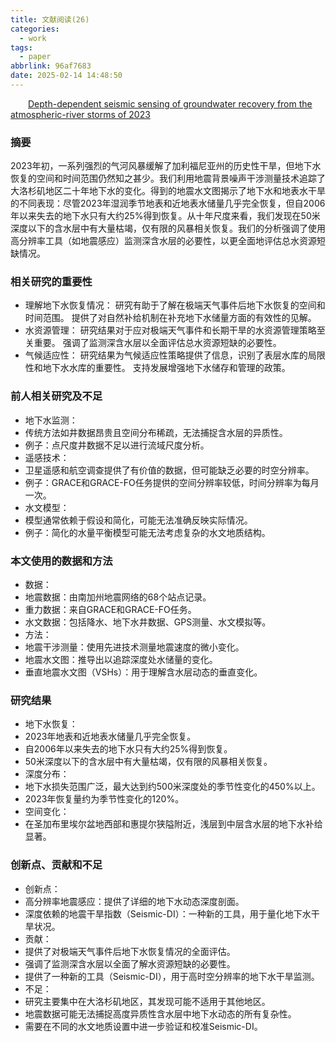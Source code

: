 ```yaml
---
title: 文献阅读(26)
categories:
  - work
tags:
  - paper
abbrlink: 96af7683
date: 2025-02-14 14:48:50
---
```

&emsp;&emsp;[Depth-dependent seismic sensing of groundwater recovery from the atmospheric-river storms of 2023](https://www.science.org/doi/10.1126/science.adr6139)
<!--less-->
### 摘要

2023年初，一系列强烈的气河风暴缓解了加利福尼亚州的历史性干旱，但地下水恢复的空间和时间范围仍然知之甚少。我们利用地震背景噪声干涉测量技术追踪了大洛杉矶地区二十年地下水的变化。得到的地震水文图揭示了地下水和地表水干旱的不同表现：尽管2023年湿润季节地表和近地表水储量几乎完全恢复，但自2006年以来失去的地下水只有大约25%得到恢复。从十年尺度来看，我们发现在50米深度以下的含水层中有大量枯竭，仅有限的风暴相关恢复。我们的分析强调了使用高分辨率工具（如地震感应）监测深含水层的必要性，以更全面地评估总水资源短缺情况。

### 相关研究的重要性
- 理解地下水恢复情况：
研究有助于了解在极端天气事件后地下水恢复的空间和时间范围。
提供了对自然补给机制在补充地下水储量方面的有效性的见解。
- 水资源管理：
研究结果对于应对极端天气事件和长期干旱的水资源管理策略至关重要。
强调了监测深含水层以全面评估总水资源短缺的必要性。
- 气候适应性：
研究结果为气候适应性策略提供了信息，识别了表层水库的局限性和地下水水库的重要性。
支持发展增强地下水储存和管理的政策。

### 前人相关研究及不足
- 地下水监测：
 - 传统方法如井数据昂贵且空间分布稀疏，无法捕捉含水层的异质性。
 - 例子：点尺度井数据不足以进行流域尺度分析。
- 遥感技术：
 - 卫星遥感和航空调查提供了有价值的数据，但可能缺乏必要的时空分辨率。
 - 例子：GRACE和GRACE-FO任务提供的空间分辨率较低，时间分辨率为每月一次。
- 水文模型：
 - 模型通常依赖于假设和简化，可能无法准确反映实际情况。
 - 例子：简化的水量平衡模型可能无法考虑复杂的水文地质结构。

### 本文使用的数据和方法
- 数据：
 - 地震数据：由南加州地震网络的68个站点记录。
 - 重力数据：来自GRACE和GRACE-FO任务。
 - 水文数据：包括降水、地下水井数据、GPS测量、水文模拟等。
- 方法：
 - 地震干涉测量：使用先进技术测量地震速度的微小变化。
 - 地震水文图：推导出以追踪深度处水储量的变化。
 - 垂直地震水文图（VSHs）：用于理解含水层动态的垂直变化。

### 研究结果
- 地下水恢复：
 - 2023年地表和近地表水储量几乎完全恢复。
 - 自2006年以来失去的地下水只有大约25%得到恢复。
 - 50米深度以下的含水层中有大量枯竭，仅有限的风暴相关恢复。
- 深度分布：
 - 地下水损失范围广泛，最大达到约500米深度处的季节性变化的450%以上。
 - 2023年恢复量约为季节性变化的120%。
- 空间变化：
 - 在圣加布里埃尔盆地西部和惠提尔狭隘附近，浅层到中层含水层的地下水补给显著。

### 创新点、贡献和不足
- 创新点：
 - 高分辨率地震感应：提供了详细的地下水动态深度剖面。
 - 深度依赖的地震干旱指数（Seismic-DI）：一种新的工具，用于量化地下水干旱状况。
- 贡献：
 - 提供了对极端天气事件后地下水恢复情况的全面评估。
 - 强调了监测深含水层以全面了解水资源短缺的必要性。
 - 提供了一种新的工具（Seismic-DI），用于高时空分辨率的地下水干旱监测。
- 不足：
 - 研究主要集中在大洛杉矶地区，其发现可能不适用于其他地区。
 - 地震数据可能无法捕捉高度异质性含水层中地下水动态的所有复杂性。
 - 需要在不同的水文地质设置中进一步验证和校准Seismic-DI。
